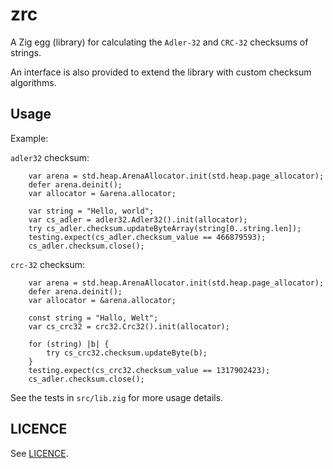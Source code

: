 # zrc

A Zig egg (library) for calculating the `Adler-32` and `CRC-32` checksums of strings. 

An interface is also provided to extend the library with custom checksum algorithms.

## Usage

Example:

`adler32` checksum:

```
    var arena = std.heap.ArenaAllocator.init(std.heap.page_allocator);
    defer arena.deinit();
    var allocator = &arena.allocator;

    var string = "Hello, world";
    var cs_adler = adler32.Adler32().init(allocator);
    try cs_adler.checksum.updateByteArray(string[0..string.len]);
    testing.expect(cs_adler.checksum_value == 466879593);
    cs_adler.checksum.close();

```

`crc-32` checksum:

```
    var arena = std.heap.ArenaAllocator.init(std.heap.page_allocator);
    defer arena.deinit();
    var allocator = &arena.allocator;

    const string = "Hallo, Welt";
    var cs_crc32 = crc32.Crc32().init(allocator);

    for (string) |b| {
        try cs_crc32.checksum.updateByte(b);
    }
    testing.expect(cs_crc32.checksum_value == 1317902423);
    cs_adler.checksum.close();

```

See the tests in `src/lib.zig` for more usage details.

## LICENCE

See [LICENCE](LICENSE.md).